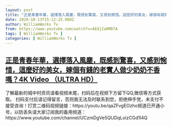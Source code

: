 ```yaml
---
layout: post
title: "正是青春年華，選擇落入風塵，既感到驚喜，又感到惋惜，這麼好的美女，嫁個有錢的老實人做少奶奶不香嗎？4K Video （ULTRA HD）"
date: 2020-10-13T15:12:25.000Z
author: WilliamWorks Tv
from: https://www.youtube.com/watch?v=AEdjIaHMD7A
tags: [ WilliamWorks Tv ]
categories: [ WilliamWorks Tv ]
---
```

<!--1602601945000-->
[正是青春年華，選擇落入風塵，既感到驚喜，又感到惋惜，這麼好的美女，嫁個有錢的老實人做少奶奶不香嗎？4K Video （ULTRA HD）](https://www.youtube.com/watch?v=AEdjIaHMD7A)
------

<div>
了解最新的城中村资讯请看视频末尾，扫码后在视频下方留下QQ,微信等方式获取。 扫码支付后请记得留言，否则我无法及时联系到您，拒绝伸手党，未支付不接受咨询！打赏二维码视频链接：https://youtu.be/qaZFvgEOzho频道已开通小号，以防丢失请大家订阅我的备用频道：https://www.youtube.com/channel/UCzmDgVe5QUDqLoizCGd1l4Q
</div>
